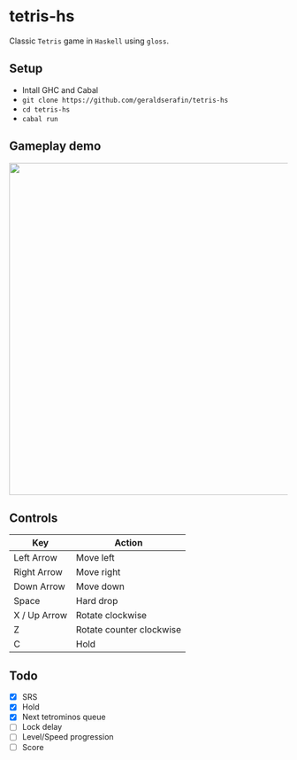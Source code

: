 # tetris-hs
Classic `Tetris` game in `Haskell` using `gloss`.

## Setup
- Intall GHC and Cabal
- `git clone https://github.com/geraldserafin/tetris-hs`
- `cd tetris-hs`
- `cabal run`

## Gameplay demo
<img src="gameplay-demo.gif"  height="600">

## Controls
| Key             | Action                                |
| --------------- | --------------------------------------|
| Left Arrow      | Move left                             |
| Right Arrow     | Move right                            |
| Down Arrow      | Move down                             |
| Space           | Hard drop                             |
| X / Up Arrow    | Rotate clockwise                      |
| Z               | Rotate counter clockwise              |
| C               | Hold                                  |

## Todo
- [x] SRS
- [x] Hold
- [x] Next tetrominos queue
- [ ] Lock delay
- [ ] Level/Speed progression
- [ ] Score
